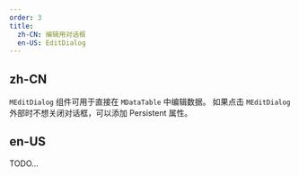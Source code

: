 ```yaml
---
order: 3
title:
  zh-CN: 编辑用对话框
  en-US: EditDialog
---
```


## zh-CN

`MEditDialog` 组件可用于直接在 `MDataTable` 中编辑数据。 如果点击 `MEditDialog` 外部时不想关闭对话框，可以添加 Persistent 属性。

## en-US

TODO...
